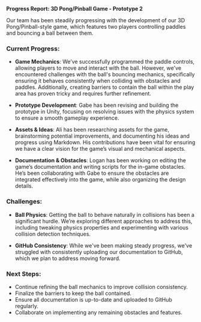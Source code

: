 **Progress Report: 3D Pong/Pinball Game - Prototype 2**

Our team has been steadily progressing with the development of our 3D Pong/Pinball-style game, which features two players controlling paddles and bouncing a ball between them.

### Current Progress:
- **Game Mechanics**: We’ve successfully programmed the paddle controls, allowing players to move and interact with the ball. However, we've encountered challenges with the ball's bouncing mechanics, specifically ensuring it behaves consistently when colliding with obstacles and paddles. Additionally, creating barriers to contain the ball within the play area has proven tricky and requires further refinement.
  
- **Prototype Development**: Gabe has been revising and building the prototype in Unity, focusing on resolving issues with the physics system to ensure a smooth gameplay experience.

- **Assets & Ideas**: Ali has been researching assets for the game, brainstorming potential improvements, and documenting his ideas and progress using Markdown. His contributions have been vital for ensuring we have a clear vision for the game’s visual and mechanical aspects.

- **Documentation & Obstacles**: Logan has been working on editing the game’s documentation and writing scripts for the in-game obstacles. He’s been collaborating with Gabe to ensure the obstacles are integrated effectively into the game, while also organizing the design details.

### Challenges:
- **Ball Physics**: Getting the ball to behave naturally in collisions has been a significant hurdle. We’re exploring different approaches to address this, including tweaking physics properties and experimenting with various collision detection techniques.
  
- **GitHub Consistency**: While we've been making steady progress, we've struggled with consistently uploading our documentation to GitHub, which we plan to address moving forward.

### Next Steps:
- Continue refining the ball mechanics to improve collision consistency.
- Finalize the barriers to keep the ball contained.
- Ensure all documentation is up-to-date and uploaded to GitHub regularly.
- Collaborate on implementing any remaining obstacles and features.
